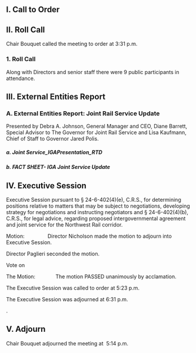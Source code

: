 ## I. Call to Order

## II. Roll Call

Chair Bouquet called the meeting to order at 3:31 p.m.

### 1. Roll Call

Along with Directors and senior staff there were 9 public participants in attendance.

## III. External Entities Report

### A. External Entities Report: Joint Rail Service Update

Presented by Debra A. Johnson, General Manager and CEO, Diane Barrett, Special Advisor to The Governor for Joint Rail Service and Lisa Kaufmann, Chief of Staff to Governor Jared Polis.

##### a. Joint Service_IGAPresentation_RTD

##### b. FACT SHEET- IGA Joint Service Update

## IV. Executive Session

Executive Session pursuant to § 24-6-402(4)(e), C.R.S., for determining positions relative to matters that may be subject to negotiations, developing strategy for negotiations and instructing negotiators and § 24-6-402(4)(b), C.R.S., for legal advice, regarding proposed intergovernmental agreement and joint service for the Northwest Rail corridor.

Motion:                Director Nicholson made the motion to adjourn into Executive Session.

Director Paglieri seconded the motion.

Vote on

The Motion:              The motion PASSED unanimously by acclamation.

The Executive Session was called to order at 5:23 p.m.

The Executive Session was adjourned at 6:31 p.m.

.

## V. Adjourn

Chair Bouquet adjourned the meeting at  5:14 p.m.